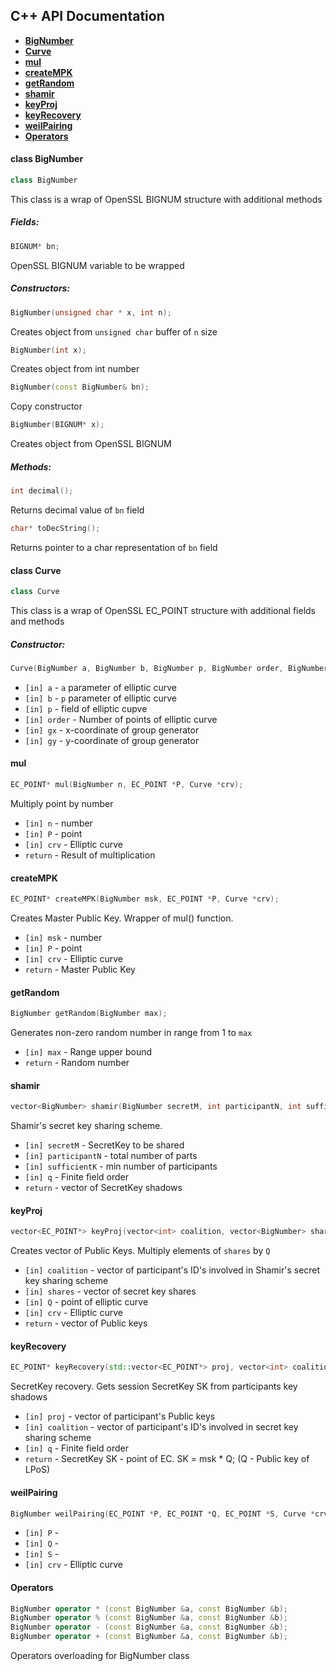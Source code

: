 ## C++ API Documentation

- **[BigNumber](#bn)**
- **[Curve](#curve)**
- **[mul](#mul)**
- **[createMPK](#creatempk)**
- **[getRandom](#getrandom)**
- **[shamir](#shamir)**
- **[keyProj](#keyproj)**
- **[keyRecovery](#keyrecovery)**
- **[weilPairing](#weilpairing)**
- **[Operators](#operators)**

<a name="bn"></a>
#### class BigNumber
```cpp
class BigNumber
```
This class is a wrap of OpenSSL BIGNUM structure with additional methods
##### Fields:
```cpp
BIGNUM* bn;
```
OpenSSL BIGNUM variable to be wrapped 
##### Constructors:
```cpp
BigNumber(unsigned char * x, int n);
```
Creates object from `unsigned char` buffer of `n` size
```cpp
BigNumber(int x);
```
Creates object from int number
```cpp
BigNumber(const BigNumber& bn);
```
Copy constructor
```cpp
BigNumber(BIGNUM* x);
```
Creates object from OpenSSL BIGNUM
##### Methods:
```cpp
int decimal();
```
Returns decimal value of `bn` field
```cpp
char* toDecString();
```
Returns pointer to a char representation of `bn` field
<a name="curve"></a>
#### class Curve
```cpp
class Curve
```
This class is a wrap of OpenSSL EC_POINT structure with additional fields and methods
##### Constructor:
```cpp
Curve(BigNumber a, BigNumber b, BigNumber p, BigNumber order, BigNumber gx, BigNumber gy)
```
 - `[in] a` - `a` parameter of elliptic curve
 - `[in] b` - `p` parameter of elliptic curve
 - `[in] p` - field of elliptic cupve
 - `[in] order` - Number of points of elliptic curve
 - `[in] gx` - x-coordinate of group generator
 - `[in] gy` - y-coordinate of group generator


<a name="mul"></a>
#### mul
```cpp
EC_POINT* mul(BigNumber n, EC_POINT *P, Curve *crv);
```
Multiply point by number
 - `[in] n` - number
 - `[in] P` - point
 - `[in] crv` - Elliptic curve
 - `return` - Result of multiplication

<a name="creatempk"></a>
#### createMPK
```cpp
EC_POINT* createMPK(BigNumber msk, EC_POINT *P, Curve *crv);
```
Creates Master Public Key. Wrapper of mul() function.
 - `[in] msk` - number
 - `[in] P` - point
 - `[in] crv` - Elliptic curve
 - `return` - Master Public Key

<a name="getrandom"></a>
#### getRandom
```cpp
BigNumber getRandom(BigNumber max);
```
Generates non-zero random number in range from 1 to `max`
 - `[in] max` - Range upper bound
 - `return` - Random number

<a name="shamir"></a>
#### shamir
```cpp
vector<BigNumber> shamir(BigNumber secretM, int participantN, int sufficientK, BigNumber q);
```
Shamir's secret key sharing scheme.
 - `[in] secretM` - SecretKey to be shared
 - `[in] participantN` - total number of parts
 - `[in] sufficientK` - min number of participants
 - `[in] q` - Finite field order
 - `return` - vector of SecretKey shadows

<a name="keyproj"></a>
#### keyProj
```cpp
vector<EC_POINT*> keyProj(vector<int> coalition, vector<BigNumber> shares, EC_POINT *Q, Curve *crv);
```
Creates vector of Public Keys. Multiply elements of `shares` by `Q`
 - `[in] coalition` - vector of participant's ID's involved in Shamir's secret key sharing scheme
 - `[in] shares` - vector of secret key shares
 - `[in] Q` - point of elliptic curve
 - `[in] crv` - Elliptic curve
 - `return` - vector of Public keys

<a name="keyrecovery"></a>
#### keyRecovery
```cpp
EC_POINT* keyRecovery(std::vector<EC_POINT*> proj, vector<int> coalition, BigNumber q, Curve *crv);
```
SecretKey recovery. Gets session SecretKey SK from participants key shadows
 - `[in] proj` - vector of participant's Public keys
 - `[in] coalition` - vector of participant's ID's involved in secret key sharing scheme
 - `[in] q` - Finite field order
 - `return` - SecretKey SK - point of EC. SK = msk * Q; (Q - Public key of LPoS)

<a name="weilpairing"></a>
#### weilPairing
```cpp
BigNumber weilPairing(EC_POINT *P, EC_POINT *Q, EC_POINT *S, Curve *crv);
```
 - `[in] P` - 
 - `[in] Q` - 
 - `[in] S` - 
 - `[in] crv` - Elliptic curve

<a name="operators"></a>
#### Operators
```cpp
BigNumber operator * (const BigNumber &a, const BigNumber &b);
BigNumber operator % (const BigNumber &a, const BigNumber &b);
BigNumber operator - (const BigNumber &a, const BigNumber &b);
BigNumber operator + (const BigNumber &a, const BigNumber &b);
```
Operators overloading for BigNumber class